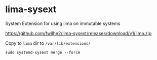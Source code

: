 # lima-sysext
System Extension for using lima on immutable systems

https://github.com/fwilhe2/lima-sysext/releases/download/v1/lima.zip

Copy to `lima` dir to `/var/lib/extensions/`

```
sudo systemd-sysext merge --force
```
